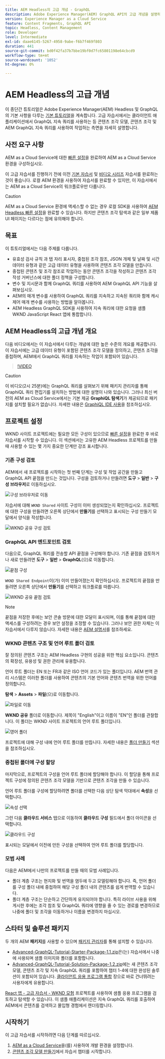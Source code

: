 ```yaml
---
title: AEM Headless의 고급 개념 - GraphQL
description: Adobe Experience Manager(AEM) GraphQL API의 고급 개념을 설명하는 종단간 자습서입니다.
version: Experience Manager as a Cloud Service
feature: Content Fragments, GraphQL API
topic: Headless, Content Management
role: Developer
level: Intermediate
exl-id: daae6145-5267-4958-9abe-f6b7f469f803
duration: 441
source-git-commit: bd0f42fa37b7bbe19bf0d7fc65801198e64cbcd9
workflow-type: tm+mt
source-wordcount: '1052'
ht-degree: 0%

---
```


# AEM Headless의 고급 개념

이 종단간 튜토리얼은 Adobe Experience Manager(AEM) Headless 및 GraphQL의 기본 사항을 다루는 [기본 튜토리얼](../multi-step/overview.md)을 계속합니다. 고급 자습서에서는 클라이언트 애플리케이션에서 GraphQL 지속 쿼리를 사용하는 등 콘텐츠 조각 모델, 콘텐츠 조각 및 AEM GraphQL 지속 쿼리를 사용하여 작업하는 측면을 자세히 설명합니다.

## 사전 요구 사항

AEM as a Cloud Service에 대한 [빠른 설정](../quick-setup/cloud-service.md)을 완료하여 AEM as a Cloud Service 환경을 구성하십시오.

이 고급 자습서를 진행하기 전에 이전 [기본 자습서](../multi-step/overview.md) 및 [비디오 시리즈](../video-series/modeling-basics.md) 자습서를 완료하는 것이 좋습니다. 로컬 AEM 환경을 사용하여 자습서를 완료할 수 있지만, 이 자습서에서는 AEM as a Cloud Service의 워크플로우만 다룹니다.

>[!CAUTION]
>
>AEM as a Cloud Service 환경에 액세스할 수 없는 경우 로컬 SDK을 사용하여 [AEM Headless 빠른 설정](https://experienceleague.adobe.com/docs/experience-manager-learn/getting-started-with-aem-headless/graphql/quick-setup/local-sdk.html)을 완료할 수 있습니다. 하지만 콘텐츠 조각 탐색과 같은 일부 제품 UI 페이지는 다르다는 점에 유의해야 합니다.



## 목표

이 튜토리얼에서는 다음 주제를 다룹니다.

* 유효성 검사 규칙 과 탭 자리 표시자, 중첩된 조각 참조, JSON 개체 및 날짜 및 시간 데이터 유형과 같은 고급 데이터 유형을 사용하여 콘텐츠 조각 모델을 만듭니다.
* 중첩된 콘텐츠 및 조각 참조로 작업하는 동안 콘텐츠 조각을 작성하고 콘텐츠 조각 작성 거버넌스에 대한 폴더 정책을 구성합니다.
* 변수 및 지시문과 함께 GraphQL 쿼리를 사용하여 AEM GraphQL API 기능을 살펴보십시오.
* AEM의 매개 변수를 사용하여 GraphQL 쿼리를 지속하고 지속된 쿼리와 함께 캐시 제어 매개 변수를 사용하는 방법을 알아봅니다.
* AEM Headless GraphQL SDK을 사용하여 지속 쿼리에 대한 요청을 샘플 WKND JavaScript React 앱에 통합합니다.

## AEM Headless의 고급 개념 개요

다음 비디오에서는 이 자습서에서 다루는 개념에 대한 높은 수준의 개요를 제공합니다. 이 자습서에는 고급 데이터 유형이 포함된 콘텐츠 조각 모델을 정의하고, 콘텐츠 조각을 중첩하며, AEM에서 GraphQL 쿼리를 지속하는 작업이 포함되어 있습니다.

>[!VIDEO](https://video.tv.adobe.com/v/340035?quality=12&learn=on)

>[!CAUTION]
>
>이 비디오(2시 25분)에는 GraphQL 쿼리를 살펴보기 위해 패키지 관리자를 통해 GraphiQL 쿼리 편집기를 설치하는 방법에 대한 설명이 나와 있습니다. 그러나 최신 버전의 AEM as Cloud Service에서는 기본 제공 **GraphiQL 탐색기**&#x200B;가 제공되므로 패키지를 설치할 필요가 없습니다. 자세한 내용은 [GraphiQL IDE 사용](https://experienceleague.adobe.com/docs/experience-manager-cloud-service/content/headless/graphql-api/graphiql-ide.html)을 참조하십시오.


## 프로젝트 설정

WKND 사이트 프로젝트에는 필요한 모든 구성이 있으므로 [빠른 설정](../quick-setup/cloud-service.md)을 완료한 후 바로 자습서를 시작할 수 있습니다. 이 섹션에서는 고유한 AEM Headless 프로젝트를 만들 때 사용할 수 있는 몇 가지 중요한 단계만 강조 표시합니다.


### 기존 구성 검토

AEM에서 새 프로젝트를 시작하는 첫 번째 단계는 구성 및 작업 공간을 만들고 GraphQL API 끝점을 만드는 것입니다. 구성을 검토하거나 만들려면 **도구** > **일반** > **구성 브라우저**&#x200B;로 이동하십시오.

![구성 브라우저로 이동](assets/overview/create-configuration.png)

자습서에 대해 `WKND Shared` 사이트 구성이 이미 생성되었는지 확인하십시오. 프로젝트에 대한 구성을 만들려면 오른쪽 상단에서 **만들기**&#x200B;를 선택하고 표시되는 구성 만들기 모달에서 양식을 작성합니다.

![WKND 공유 구성 검토](assets/overview/review-wknd-shared-configuration.png)

### GraphQL API 엔드포인트 검토

다음으로, GraphQL 쿼리를 전송할 API 끝점을 구성해야 합니다. 기존 끝점을 검토하거나 새로 만들려면 **도구** > **일반** > **GraphQL**(으)로 이동합니다.

![끝점 구성](assets/overview/endpoints.png)

`WKND Shared Endpoint`이(가) 이미 만들어졌는지 확인하십시오. 프로젝트의 끝점을 만들려면 오른쪽 상단에서 **만들기**&#x200B;를 선택하고 워크플로를 따릅니다.

![WKND 공유 끝점 검토](assets/overview/review-wknd-shared-endpoint.png)

>[!NOTE]
>
> 끝점을 저장한 후에는 보안 콘솔 방문에 대한 모달이 표시되며, 이를 통해 끝점에 대한 액세스를 구성하려는 경우 보안 설정을 조정할 수 있습니다. 그러나 보안 권한 자체는 이 자습서에서 다루지 않습니다. 자세한 내용은 [AEM 설명서](https://experienceleague.adobe.com/docs/experience-manager-65/administering/security/security.html)를 참조하세요.

### WKND 콘텐츠 구조 및 언어 루트 폴더 검토

잘 정의된 콘텐츠 구조는 AEM Headless 구현의 성공을 위한 핵심 요소입니다. 콘텐츠의 확장성, 유용성 및 권한 관리에 유용합니다.

언어 루트 폴더는 EN 또는 FR과 같은 ISO 언어 코드가 있는 폴더입니다. AEM 번역 관리 시스템은 이러한 폴더를 사용하여 콘텐츠의 기본 언어와 콘텐츠 번역을 위한 언어를 정의합니다.

**탐색** > **Assets** > **파일**(으)로 이동합니다.

![파일로 이동](assets/overview/files.png)

**WKND 공유** 폴더로 이동합니다. 제목이 &quot;English&quot;이고 이름이 &quot;EN&quot;인 폴더를 관찰합니다. 이 폴더는 WKND 사이트 프로젝트의 언어 루트 폴더입니다.

![영어 폴더](assets/overview/english.png)

프로젝트에 대해 구성 내에 언어 루트 폴더를 만듭니다. 자세한 내용은 [폴더 만들기](/help/headless-tutorial/graphql/advanced-graphql/author-content-fragments.md#create-folders) 섹션을 참조하십시오.

### 중첩된 폴더에 구성 할당

마지막으로, 프로젝트의 구성을 언어 루트 폴더에 할당해야 합니다. 이 할당을 통해 프로젝트 구성에 정의된 콘텐츠 조각 모델을 기반으로 콘텐츠 조각을 만들 수 있습니다.

언어 루트 폴더를 구성에 할당하려면 폴더를 선택한 다음 상단 탐색 막대에서 **속성**&#x200B;을 선택합니다.

![속성 선택](assets/overview/properties.png)

그런 다음 **클라우드 서비스** 탭으로 이동하여 **클라우드 구성** 필드에서 폴더 아이콘을 선택합니다.

![클라우드 구성](assets/overview/cloud-conf.png)

표시되는 모달에서 이전에 만든 구성을 선택하여 언어 루트 폴더를 할당합니다.

### 모범 사례

다음은 AEM에서 나만의 프로젝트를 만들 때의 모범 사례입니다.

* 폴더 계층 구조는 현지화 및 번역을 염두에 두고 모델링해야 합니다. 즉, 언어 폴더를 구성 폴더 내에 중첩하여 해당 구성 폴더 내의 콘텐츠를 쉽게 번역할 수 있습니다.
* 폴더 계층 구조는 단순하고 간단하게 유지되어야 합니다. 특히 라이브 사용을 위해 게시한 후에는 조각 참조 및 GraphQL 쿼리에 영향을 줄 수 있는 경로를 변경하므로 나중에 폴더 및 조각을 이동하거나 이름을 변경하지 마십시오.

## 스타터 및 솔루션 패키지

두 개의 AEM **패키지**&#x200B;를 사용할 수 있으며 [패키지 관리자](/help/headless-tutorial/graphql/advanced-graphql/author-content-fragments.md#sample-content)를 통해 설치할 수 있습니다.

* [Advanced-GraphQL-Tutorial-Starter-Package-1.1.zip](/help/headless-tutorial/graphql/advanced-graphql/assets/tutorial-files/Advanced-GraphQL-Tutorial-Starter-Package-1.1.zip)은(는) 자습서에서 나중에 사용되며 샘플 이미지와 폴더를 포함합니다.
* [Advanced-GraphQL-Tutorial-Solution-Package-1.2.zip](/help/headless-tutorial/graphql/advanced-graphql/assets/tutorial-files/Advanced-GraphQL-Tutorial-Solution-Package-1.2.zip)에는 새 콘텐츠 조각 모델, 콘텐츠 조각 및 지속 GraphQL 쿼리를 포함하여 챕터 1-4에 대한 완성된 솔루션이 포함되어 있습니다. [클라이언트 응용 프로그램 통합](/help/headless-tutorial/graphql/advanced-graphql/client-application-integration.md) 장으로 바로 건너뛰려는 사용자에게 유용합니다.


[React 앱 - 고급 자습서 - WKND 모험](https://github.com/adobe/aem-guides-wknd-graphql/blob/main/advanced-tutorial/README.md) 프로젝트를 사용하여 샘플 응용 프로그램을 검토하고 탐색할 수 있습니다. 이 샘플 애플리케이션은 지속 GraphQL 쿼리를 호출하여 AEM에서 콘텐츠를 검색하고 몰입형 경험에서 렌더링합니다.

## 시작하기

이 고급 자습서를 시작하려면 다음 단계를 따르십시오.

1. [AEM as a Cloud Service](../quick-setup/cloud-service.md)을(를) 사용하여 개발 환경을 설정합니다.
1. [콘텐츠 조각 모델 만들기](/help/headless-tutorial/graphql/advanced-graphql/create-content-fragment-models.md)에서 자습서 챕터를 시작합니다.
